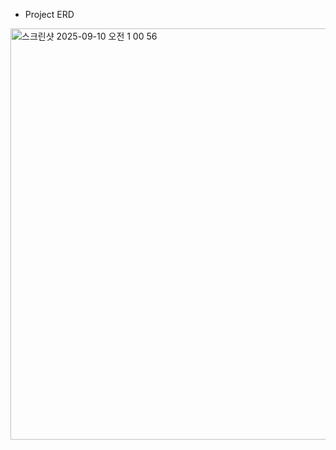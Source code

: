 - Project ERD 

<img width="998" height="658" alt="스크린샷 2025-09-10 오전 1 00 56" src="https://github.com/user-attachments/assets/311e5c96-d79c-44d1-ba14-d621919dcd47" />
